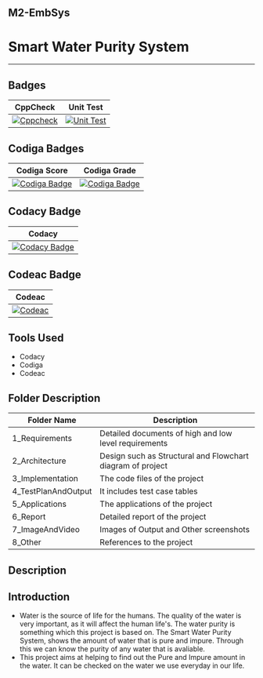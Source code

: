 M2-EmbSys 
-----------------------------------------------------------------------------------------------------------------------------------------------------------------------------------

# Smart Water Purity System
-----------------------------------------------------------------------------------------------------------------------------------------------------------------------------------

Badges
-----------------------------------------------------------------------------------------------------------------------------------------------------------------------------------
| CppCheck | Unit Test |
|----------|-----------|
| [![Cppcheck](https://github.com/AmolKulkarni00/M2-EmbSys/actions/workflows/c-cpp.yml/badge.svg)](https://github.com/AmolKulkarni00/M2-EmbSys/actions/workflows/c-cpp.yml) | [![Unit Test](https://github.com/AmolKulkarni00/M2-EmbSys/actions/workflows/Unit-test.yml/badge.svg)](https://github.com/AmolKulkarni00/M2-EmbSys/actions/workflows/Unit-test.yml) |

Codiga Badges
-----------------------------------------------------------------------------------------------------------------------------------------------------------------------------------
| Codiga Score | Codiga Grade |
|--------------|--------------|
| [![Codiga Badge](https://api.codiga.io/project/31659/score/svg)](https://app.codiga.io/public/project/31659/M2-EmbSys/dashboard) | [![Codiga Badge](https://api.codiga.io/project/31659/status/svg)](https://app.codiga.io/public/project/31659/M2-EmbSys/dashboard) | 
 
 Codacy Badge
 ----------------------------------------------------------------------------------------------------------------------------------------------------------------------------------
 | Codacy |
 |--------|
 | [![Codacy Badge](https://app.codacy.com/project/badge/Grade/14f4b61fc1f343a0bb10eea86412a82e)](https://www.codacy.com/gh/AmolKulkarni00/M2-EmbSys/dashboard?utm_source=github.com&amp;utm_medium=referral&amp;utm_content=AmolKulkarni00/M2-EmbSys&amp;utm_campaign=Badge_Grade) |
 
 Codeac Badge
 ----------------------------------------------------------------------------------------------------------------------------------------------------------------------------------
 | Codeac |
 |--------|
 | [![Codeac](https://static.codeac.io/badges/2-461697585.svg "Codeac")](https://app.codeac.io/github/AmolKulkarni00/M2-EmbSys) |
 
 Tools Used
----------------------------------------------------------------------------------------------------------------------------------------------------------------------------------- 

* Codacy
* Codiga
* Codeac

Folder Description
-----------------------------------------------------------------------------------------------------------------------------------------------------------------------------------

| Folder Name | Description |
|-------------|-------------|  
| 1_Requirements | Detailed documents of high and low level requirements |
| 2_Architecture | Design such as Structural and Flowchart diagram of project |
| 3_Implementation | The code files of the project |
| 4_TestPlanAndOutput | It includes test case tables | 
| 5_Applications | The applications of the project |
| 6_Report | Detailed report of the project |
| 7_ImageAndVideo | Images of Output and Other screenshots |
| 8_Other | References to the project | 

Description
-----------------------------------------------------------------------------------------------------------------------------------------------------------------------------------
Introduction
-----------------------------------------------------------------------------------------------------------------------------------------------------------------------------------
* Water is the source of life for the humans. The quality of the water is very important, as it will affect the human life's. The water purity is something which this project is based on. The Smart Water Purity System, shows the amount of water that is pure and impure. Through this we can know the purity of any water that is avaliable. 
* This project aims at helping to find out the Pure and Impure amount in the water. It can be checked on the water we use everyday in our life. 


